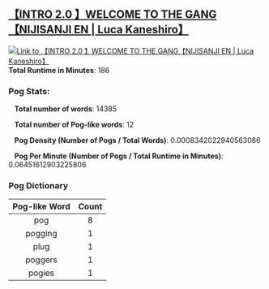 ## [【INTRO 2.0 】WELCOME TO THE GANG【NIJISANJI EN | Luca Kaneshiro】](https://www.youtube.com/watch?v=jWpUiTPTfes)
[![Link to 【INTRO 2.0 】WELCOME TO THE GANG【NIJISANJI EN | Luca Kaneshiro】](https://img.youtube.com/vi/jWpUiTPTfes/0.jpg)](https://www.youtube.com/watch?v=jWpUiTPTfes)
**Total Runtime in Minutes**: 186

### **Pog Stats:**

&nbsp;&nbsp;&nbsp;**Total number of words**: 14385

&nbsp;&nbsp;&nbsp;**Total number of Pog-like words**: 12

&nbsp;&nbsp;&nbsp;**Pog Density (Number of Pogs / Total Words)**: 0.0008342022940563086

&nbsp;&nbsp;&nbsp;**Pog Per Minute (Number of Pogs / Total Runtime in Minutes)**: 0.06451612903225806

### **Pog Dictionary**
**Pog-like Word** | **Count**
:---: | :---:
pog | 8
pogging | 1
plug | 1
poggers | 1
pogies | 1



